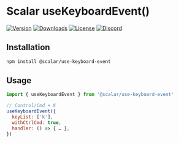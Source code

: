 # Scalar useKeyboardEvent()

[![Version](https://img.shields.io/npm/v/%40scalar/use-keyboard-event)](https://www.npmjs.com/package/@scalar/use-keyboard-event)
[![Downloads](https://img.shields.io/npm/dm/%40scalar/use-keyboard-event)](https://www.npmjs.com/package/@scalar/use-keyboard-event)
[![License](https://img.shields.io/npm/l/%40scalar%2Fuse-keyboard-event)](https://www.npmjs.com/package/@scalar/use-keyboard-event)
[![Discord](https://img.shields.io/discord/1135330207960678410?style=flat&color=5865F2)](https://discord.gg/8HeZcRGPFS)

## Installation

```bash
npm install @scalar/use-keyboard-event
```

## Usage

```js
import { useKeyboardEvent } from '@scalar/use-keyboard-event'

// Control/Cmd + K
useKeyboardEvent({
  keyList: ['k'],
  withCtrlCmd: true,
  handler: () => { … },
})
```
